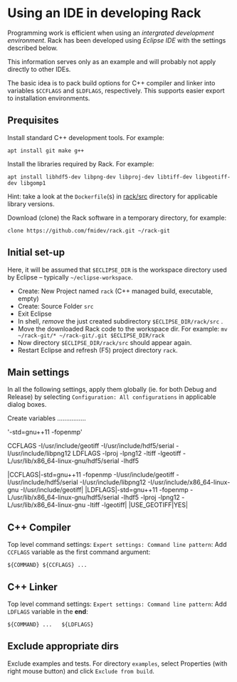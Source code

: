 

Using an IDE in developing Rack
===============================

Programming work is efficient when using an
*intergrated development environment*. 
Rack has been developed using *Eclipse IDE* with the settings described below.

This information serves only as an example and will probably not apply directly
to other IDEs.

The basic idea is to pack build options for C++ compiler and linker into 
variables `$CCFLAGS` and `$LDFLAGS`, respectively. This supports easier export
to installation environments.

Prequisites
-----------

Install standard C++ development tools. For example:
```
apt install git make g++
```

Install the libraries required by Rack. For example:
```
apt install libhdf5-dev libpng-dev libproj-dev libtiff-dev libgeotiff-dev libgomp1 
```

Hint: take a look at the `Dockerfile`(s) in [rack/src](.) directory for applicable library versions.


Download (clone) the Rack software in a temporary directory, for example:
```
clone https://github.com/fmidev/rack.git ~/rack-git
```

Initial set-up
--------------

Here, it will be assumed that `$ECLIPSE_DIR` is the workspace directory used by Eclipse – typically `~/eclipse-workspace`.

* Create: New Project named `rack` (C++ managed build, executable, empty)
* Create: Source Folder `src`
* Exit Eclipse
* In shell, *remove* the just created subdirectory `$ECLIPSE_DIR/rack/src` .
* Move the downloaded Rack code to the workspace dir. For example: `mv ~/rack-git/* ~/rack-git/.git $ECLIPSE_DIR/rack`
* Now directory `$ECLIPSE_DIR/rack/src` should appear again. 
* Restart Eclipse and refresh (F5) project directory `rack`.

Main settings
-------------

In all the following settings, apply them globally (ie. for both Debug and Release) by selecting `Configuration: All configurations` in applicable dialog boxes.

Create variables
................


'-std=gnu++11 -fopenmp'

CCFLAGS -I/usr/include/geotiff -I/usr/include/hdf5/serial   -I/usr/include/libpng12
LDFLAGS -lproj -lpng12 -ltiff -lgeotiff -L/usr/lib/x86_64-linux-gnu/hdf5/serial -lhdf5

|CCFLAGS|-std=gnu++11 -fopenmp -I/usr/include/geotiff -I/usr/include/hdf5/serial   -I/usr/include/libpng12   -I/usr/include/x86_64-linux-gnu  -I/usr/include/geotiff|
|LDFLAGS|-std=gnu++11 -fopenmp -L/usr/lib/x86_64-linux-gnu/hdf5/serial -lhdf5 -lproj -lpng12 -L/usr/lib/x86_64-linux-gnu -ltiff  -lgeotiff|
|USE_GEOTIFF|YES| 



C++ Compiler 
------------

Top level command settings: `Expert settings: Command line pattern`:
Add `CCFLAGS` variable as the first command argument:
```
${COMMAND} ${CCFLAGS} ...
```

C++ Linker
----------

Top level command settings: `Expert settings: Command line pattern`:
Add `LDFLAGS` variable in the **end**:
```
${COMMAND} ...   ${LDFLAGS}
```

Exclude appropriate dirs 
------------------------

Exclude examples and tests. For directory `examples`, select Properties (with right mouse button) and click `Exclude from build`.
